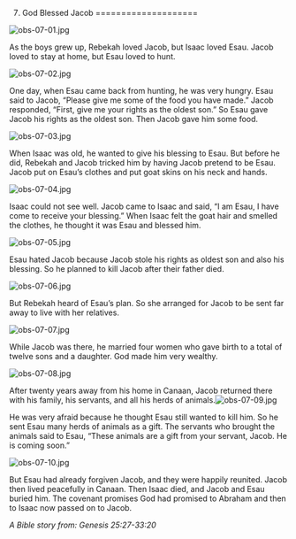 7. God Blessed Jacob
====================

![obs-07-01.jpg](/_media/en/obs/obs-07-01.jpg?w=640&h=360&tok=de2a0f "obs-07-01.jpg")

As the boys grew up, Rebekah loved Jacob, but Isaac loved Esau. Jacob
loved to stay at home, but Esau loved to hunt.

![obs-07-02.jpg](/_media/en/obs/obs-07-02.jpg?w=640&h=360&tok=5e70de "obs-07-02.jpg")

One day, when Esau came back from hunting, he was very hungry. Esau said
to Jacob, “Please give me some of the food you have made.” Jacob
responded, “First, give me your rights as the oldest son.” So Esau gave
Jacob his rights as the oldest son. Then Jacob gave him some food.

![obs-07-03.jpg](/_media/en/obs/obs-07-03.jpg?w=640&h=360&tok=7234e6 "obs-07-03.jpg")

When Isaac was old, he wanted to give his blessing to Esau. But before
he did, Rebekah and Jacob tricked him by having Jacob pretend to be
Esau. Jacob put on Esau’s clothes and put goat skins on his neck and
hands.

![obs-07-04.jpg](/_media/en/obs/obs-07-04.jpg?w=640&h=360&tok=5b6020 "obs-07-04.jpg")

Isaac could not see well. Jacob came to Isaac and said, “I am Esau, I
have come to receive your blessing.” When Isaac felt the goat hair and
smelled the clothes, he thought it was Esau and blessed him.

![obs-07-05.jpg](/_media/en/obs/obs-07-05.jpg?w=640&h=360&tok=93cf08 "obs-07-05.jpg")

Esau hated Jacob because Jacob stole his rights as oldest son and also
his blessing. So he planned to kill Jacob after their father died.

![obs-07-06.jpg](/_media/en/obs/obs-07-06.jpg?w=640&h=360&tok=220f02 "obs-07-06.jpg")

But Rebekah heard of Esau’s plan. So she arranged for Jacob to be sent
far away to live with her relatives.

![obs-07-07.jpg](/_media/en/obs/obs-07-07.jpg?w=640&h=360&tok=fe8fe1 "obs-07-07.jpg")

While Jacob was there, he married four women who gave birth to a total
of twelve sons and a daughter. God made him very wealthy.

![obs-07-08.jpg](/_media/en/obs/obs-07-08.jpg?w=640&h=360&tok=79980a "obs-07-08.jpg")

After twenty years away from his home in Canaan, Jacob returned there
with his family, his servants, and all his herds of
animals.![obs-07-09.jpg](/_media/en/obs/obs-07-09.jpg?w=640&h=360&tok=f92ed8 "obs-07-09.jpg")

He was very afraid because he thought Esau still wanted to kill him. So
he sent Esau many herds of animals as a gift. The servants who brought
the animals said to Esau, “These animals are a gift from your servant,
Jacob. He is coming soon.”

![obs-07-10.jpg](/_media/en/obs/obs-07-10.jpg?w=640&h=360&tok=e4e650 "obs-07-10.jpg")

But Esau had already forgiven Jacob, and they were happily reunited.
Jacob then lived peacefully in Canaan. Then Isaac died, and Jacob and
Esau buried him. The covenant promises God had promised to Abraham and
then to Isaac now passed on to Jacob.

*A Bible story from: Genesis 25:27-33:20*
